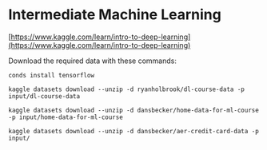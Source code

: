 # Intermediate Machine Learning

[https://www.kaggle.com/learn/intro-to-deep-learning](https://www.kaggle.com/learn/intro-to-deep-learning)


Download the required data with these commands:

```
conds install tensorflow

kaggle datasets download --unzip -d ryanholbrook/dl-course-data -p input/dl-course-data

kaggle datasets download --unzip -d dansbecker/home-data-for-ml-course -p input/home-data-for-ml-course 

kaggle datasets download --unzip -d dansbecker/aer-credit-card-data -p input/

```
